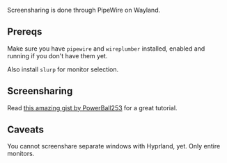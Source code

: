 Screensharing is done through PipeWire on Wayland.

## Prereqs

Make sure you have `pipewire` and `wireplumber` installed, enabled and running
if you don't have them yet.

Also install `slurp` for monitor selection.

## Screensharing

Read
[this amazing gist by PowerBall253](https://gist.github.com/PowerBall253/2dea6ddf6974ba4e5d26c3139ffb7580)
for a great tutorial.

## Caveats

You cannot screenshare separate windows with Hyprland, yet. Only entire
monitors.
